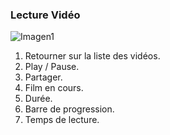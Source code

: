 ### Lecture Vidéo

![Imagen1](http://static.energysistem.com/images/manuals/42235/561685fc10a31.jpg)

1. Retourner sur la liste des vidéos.
2. Play / Pause.
3. Partager.
4. Film en cours.
5. Durée.
6. Barre de progression.
7. Temps de lecture.


